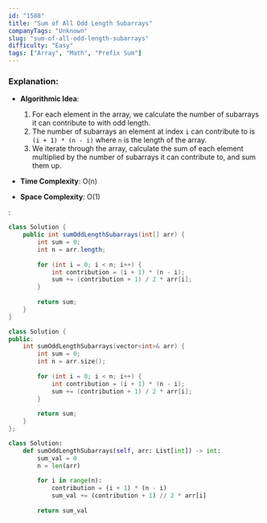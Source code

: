 ```yaml
---
id: "1588"
title: "Sum of All Odd Length Subarrays"
companyTags: "Unknown"
slug: "sum-of-all-odd-length-subarrays"
difficulty: "Easy"
tags: ["Array", "Math", "Prefix Sum"]
---
```


### Explanation:
- **Algorithmic Idea**:
  1. For each element in the array, we calculate the number of subarrays it can contribute to with odd length.
  2. The number of subarrays an element at index `i` can contribute to is `(i + 1) * (n - i)` where `n` is the length of the array.
  3. We iterate through the array, calculate the sum of each element multiplied by the number of subarrays it can contribute to, and sum them up.
  
- **Time Complexity**: O(n)
- **Space Complexity**: O(1)

:

```java
class Solution {
    public int sumOddLengthSubarrays(int[] arr) {
        int sum = 0;
        int n = arr.length;
        
        for (int i = 0; i < n; i++) {
            int contribution = (i + 1) * (n - i);
            sum += (contribution + 1) / 2 * arr[i];
        }
        
        return sum;
    }
}
```

```cpp
class Solution {
public:
    int sumOddLengthSubarrays(vector<int>& arr) {
        int sum = 0;
        int n = arr.size();
        
        for (int i = 0; i < n; i++) {
            int contribution = (i + 1) * (n - i);
            sum += (contribution + 1) / 2 * arr[i];
        }
        
        return sum;
    }
};
```

```python
class Solution:
    def sumOddLengthSubarrays(self, arr: List[int]) -> int:
        sum_val = 0
        n = len(arr)
        
        for i in range(n):
            contribution = (i + 1) * (n - i)
            sum_val += (contribution + 1) // 2 * arr[i]
        
        return sum_val
```